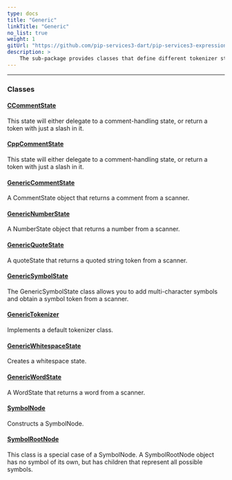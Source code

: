 ```yaml
---
type: docs
title: "Generic"
linkTitle: "Generic"
no_list: true
weight: 1
gitUrl: "https://github.com/pip-services3-dart/pip-services3-expressions-dart"
description: >
    The sub-package provides classes that define different tokenizer states and symbol nodes.
---
```

---
<div class="module-body"> 

### Classes

#### [CCommentState](c_comment_state)
This state will either delegate to a comment-handling state, or return a token with just a slash in it.

#### [CppCommentState](cpp_comment_state)
This state will either delegate to a comment-handling state, or return a token with just a slash in it.

#### [GenericCommentState](generic_comment_state)
A CommentState object that returns a comment from a scanner.

#### [GenericNumberState](generic_number_state)
A NumberState object that returns a number from a scanner.

#### [GenericQuoteState](generic_quote_state)
A quoteState that returns a quoted string token from a scanner.

#### [GenericSymbolState](generic_symbol_state)
The GenericSymbolState class allows you to add multi-character symbols and obtain a symbol token from a scanner.

#### [GenericTokenizer](generic_tokenizer)
Implements a default tokenizer class.

#### [GenericWhitespaceState](generic_whitespace_state)
Creates a whitespace state.

#### [GenericWordState](generic_word_state)
A WordState that returns a word from a scanner.

#### [SymbolNode](symbol_node)
Constructs a SymbolNode.

#### [SymbolRootNode](symbol_root_node)
This class is a special case of a SymbolNode. A SymbolRootNode object has no symbol of its own, but has children that represent all possible symbols.



</div>

